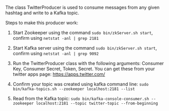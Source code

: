 The class TwitterProducer is used to consume messages from any given hashtag and write to a Kafka topic.

Steps to make this producer work:
1. Start Zookeeper using the command `sudo bin/zkServer.sh start`, confirm using `netstat -anl | grep 2181`

2. Start Kafka server using the command `sudo bin/zkServer.sh start`, confirm using `netstat -anl | grep 9092`

3. Run the TwitterProducer class with the following arguments: Consumer Key, Consumer Secret, Token, Secret.
You can get these from your twitter apps page: https://apps.twitter.com/

4. Confirm your topic was created using kafka command line: `sudo bin/kafka-topics.sh --zookeeper localhost:2181 --list`

5. Read from the Kafka topic: `sudo bin/kafka-console-consumer.sh --zookeeper localhost:2181 --topic twitter-topic --from-beginning`